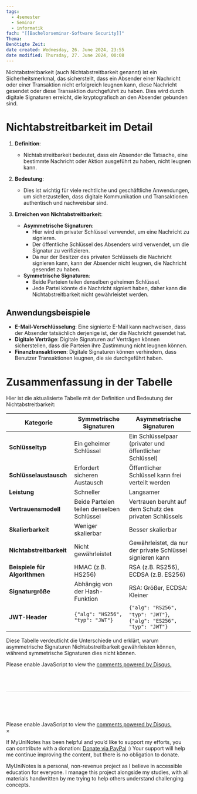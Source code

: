```yaml
---
tags:
  - 4semester
  - Seminar
  - informatik
fach: "[[Bachelorseminar-Software Security]]"
Thema:
Benötigte Zeit:
date created: Wednesday, 26. June 2024, 23:55
date modified: Thursday, 27. June 2024, 00:08
---
```


Nichtabstreitbarkeit (auch Nichtabstreitbarkeit genannt) ist ein Sicherheitsmerkmal, das sicherstellt, dass ein Absender einer Nachricht oder einer Transaktion nicht erfolgreich leugnen kann, diese Nachricht gesendet oder diese Transaktion durchgeführt zu haben. Dies wird durch digitale Signaturen erreicht, die kryptografisch an den Absender gebunden sind.

# Nichtabstreitbarkeit im Detail

1. **Definition**:

   - Nichtabstreitbarkeit bedeutet, dass ein Absender die Tatsache, eine bestimmte Nachricht oder Aktion ausgeführt zu haben, nicht leugnen kann.

2. **Bedeutung**:

   - Dies ist wichtig für viele rechtliche und geschäftliche Anwendungen, um sicherzustellen, dass digitale Kommunikation und Transaktionen authentisch und nachweisbar sind.

3. **Erreichen von Nichtabstreitbarkeit**:
   - **Asymmetrische Signaturen**:
     - Hier wird ein privater Schlüssel verwendet, um eine Nachricht zu signieren.
     - Der öffentliche Schlüssel des Absenders wird verwendet, um die Signatur zu verifizieren.
     - Da nur der Besitzer des privaten Schlüssels die Nachricht signieren kann, kann der Absender nicht leugnen, die Nachricht gesendet zu haben.
   - **Symmetrische Signaturen**:
     - Beide Parteien teilen denselben geheimen Schlüssel.
     - Jede Partei könnte die Nachricht signiert haben, daher kann die Nichtabstreitbarkeit nicht gewährleistet werden.

## Anwendungsbeispiele

- **E-Mail-Verschlüsselung**: Eine signierte E-Mail kann nachweisen, dass der Absender tatsächlich derjenige ist, der die Nachricht gesendet hat.
- **Digitale Verträge**: Digitale Signaturen auf Verträgen können sicherstellen, dass die Parteien ihre Zustimmung nicht leugnen können.
- **Finanztransaktionen**: Digitale Signaturen können verhindern, dass Benutzer Transaktionen leugnen, die sie durchgeführt haben.

# Zusammenfassung in der Tabelle

Hier ist die aktualisierte Tabelle mit der Definition und Bedeutung der Nichtabstreitbarkeit:

| Kategorie                     | Symmetrische Signaturen                   | Asymmetrische Signaturen                                           |
| ----------------------------- | ----------------------------------------- | ------------------------------------------------------------------ |
| **Schlüsseltyp**              | Ein geheimer Schlüssel                    | Ein Schlüsselpaar (privater und öffentlicher Schlüssel)            |
| **Schlüsselaustausch**        | Erfordert sicheren Austausch              | Öffentlicher Schlüssel kann frei verteilt werden                   |
| **Leistung**                  | Schneller                                 | Langsamer                                                          |
| **Vertrauensmodell**          | Beide Parteien teilen denselben Schlüssel | Vertrauen beruht auf dem Schutz des privaten Schlüssels            |
| **Skalierbarkeit**            | Weniger skalierbar                        | Besser skalierbar                                                  |
| **Nichtabstreitbarkeit**      | Nicht gewährleistet                       | Gewährleistet, da nur der private Schlüssel signieren kann         |
| **Beispiele für Algorithmen** | HMAC (z.B. HS256)                         | RSA (z.B. RS256), ECDSA (z.B. ES256)                               |
| **Signaturgröße**             | Abhängig von der Hash-Funktion            | RSA: Größer, ECDSA: Kleiner                                        |
| **JWT-Header**                | `{"alg": "HS256", "typ": "JWT"}`          | `{"alg": "RS256", "typ": "JWT"}`, `{"alg": "ES256", "typ": "JWT"}` |

Diese Tabelle verdeutlicht die Unterschiede und erklärt, warum asymmetrische Signaturen Nichtabstreitbarkeit gewährleisten können, während symmetrische Signaturen dies nicht können.

<!-- DISQUS SCRIPT COMMENT START -->

<!-- DISQUS RECOMMENDATION START -->

<div id="disqus_recommendations"></div>

<script> 
(function() { // REQUIRED CONFIGURATION VARIABLE: EDIT THE SHORTNAME BELOW
var d = document, s = d.createElement('script'); // IMPORTANT: Replace EXAMPLE with your forum shortname!
s.src = 'https://myuninotes.disqus.com/recommendations.js'; s.setAttribute('data-timestamp', +new Date());
(d.head || d.body).appendChild(s);
})();
</script>
<noscript>
Please enable JavaScript to view the 
<a href="https://disqus.com/?ref_noscript" rel="nofollow">
comments powered by Disqus.
</a>
</noscript>

<!-- DISQUS RECOMMENDATION END -->

<hr style="border: none; height: 2px; background: linear-gradient(to right, #f0f0f0, #ccc, #f0f0f0); margin-top: 4rem; margin-bottom: 5rem;">
<div id="disqus_thread"></div>
<script>
    /**
    *  RECOMMENDED CONFIGURATION VARIABLES: EDIT AND UNCOMMENT THE SECTION BELOW TO INSERT DYNAMIC VALUES FROM YOUR PLATFORM OR CMS.
    *  LEARN WHY DEFINING THESE VARIABLES IS IMPORTANT: https://disqus.com/admin/universalcode/#configuration-variables    */
    /*
    var disqus_config = function () {
    this.page.url = PAGE_URL;  // Replace PAGE_URL with your page's canonical URL variable
    this.page.identifier = PAGE_IDENTIFIER; // Replace PAGE_IDENTIFIER with your page's unique identifier variable
    };
    */
    (function() { // DON'T EDIT BELOW THIS LINE
    var d = document, s = d.createElement('script');
    s.src = 'https://myuninotes.disqus.com/embed.js';
    s.setAttribute('data-timestamp', +new Date());
    (d.head || d.body).appendChild(s);
    })();
</script>
<noscript>Please enable JavaScript to view the <a href="https://disqus.com/?ref_noscript">comments powered by Disqus.</a></noscript>

<!-- DISQUS SCRIPT COMMENT END -->

<!-- Modal START -->
<div id="myModal" class="modal">
  <div class="modal-content">
    <span id="closeModal" class="close">&times;</span>
    <p class="modal-text">
      If MyUniNotes has been helpful and you’d like to support my efforts, <span class="modal-highlight"> you can contribute with a donation: <a class="modal-dono-link" href="https://paypal.me/myuninotes4u">Donate via PayPal</a> :) </span> Your support will help me continue improving the content, but there is no obligation to donate.
    </p>
    <p class="modal-text">
      <span class="modal-highlight">MyUniNotes is a personal, non-revenue project as I believe in accessible education for everyone.</span> I manage this project alongside my studies, with all materials handwritten by me trying to help others understand challenging concepts.
    </p>
  </div>
</div>

<script>
  // JavaScript to display the modal on page load
  document.addEventListener('DOMContentLoaded', function() {
    // Generate a random number between 1 and 1
    // Wanted it to load with a adjustable probability for every page load but did not work, as DOM is loaded only once. Therefore now loading it every time website is visited and DOM is loaded.
    const randomNumber = Math.floor(Math.random() * 1) + 1; 
    // console.log(randomNumber)
    if (randomNumber === 1) {
      setTimeout(function() {
        const modal = document.getElementById('myModal');
        if (modal) {
          modal.classList.add('show');
        }
      }, 1000); // Adjust the delay as needed

      const closeModal = document.getElementById('closeModal');
      if (closeModal) {
        closeModal.addEventListener('click', function() {
          const modal = document.getElementById('myModal');
          if (modal) {
            modal.classList.remove('show');
          }
        });
      }
    } else {
      // Ensure the modal is hidden if the random number is not 1
      const modal = document.getElementById('myModal');
      if (modal) {
        modal.style.display = 'none';
      }
    }
  });
</script>
<!-- Modal END -->
